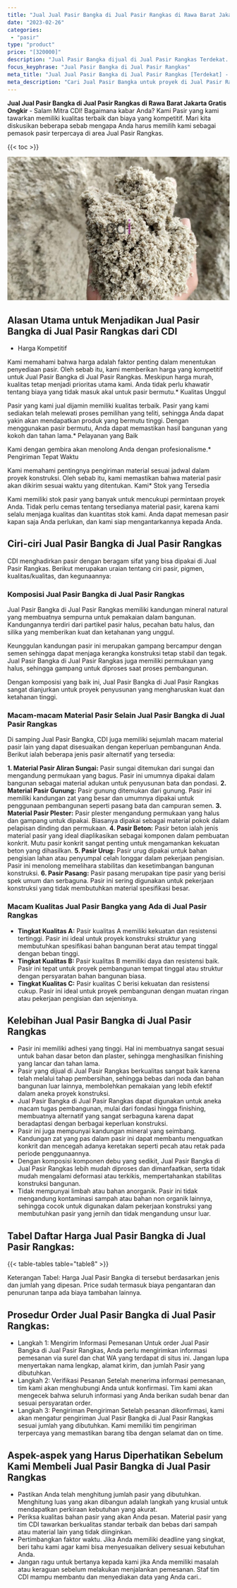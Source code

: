 ```yaml
---
title: "Jual Jual Pasir Bangka di Jual Pasir Rangkas di Rawa Barat Jakarta Gratis Ongkir"
date: "2023-02-26"
categories:
 - "pasir"
type: "product"
price: "[320000]"
description: "Jual Pasir Bangka dijual di Jual Pasir Rangkas Terdekat. Jual Pasir Bangka ini sering dipakai dalam proyek konstruksi sebagai material adukan yang berkualitas dan bersih. Kontak kami untuk mendapatkan informasi lebih lanjut."
focus_keyphrase: "Jual Pasir Bangka di Jual Pasir Rangkas"
meta_title: "Jual Jual Pasir Bangka di Jual Pasir Rangkas [Terdekat] - CDI"
meta_description: "Cari Jual Pasir Bangka untuk proyek di Jual Pasir Rangkas? Kami menawarkan Jual Pasir Bangka berkualitas untuk bahan campuran. Segera dapatkan penawaran terbaik."
---
```


**Jual Jual Pasir Bangka di Jual Pasir Rangkas di Rawa Barat Jakarta Gratis Ongkir** - Salam Mitra CDI! Bagaimana kabar Anda? Kami Pasir yang kami tawarkan memiliki kualitas terbaik dan biaya yang kompetitif. Mari kita diskusikan beberapa sebab mengapa Anda harus memilih kami sebagai pemasok pasir terpercaya di area Jual Pasir Rangkas.

{{< toc >}}

![Jual Jual Pasir Bangka di Jual Pasir Rangkas di Rawa Barat Jakarta Gratis Ongkir](/images/pasir/pasir-bangunan-21.jpg)

## Alasan Utama untuk Menjadikan Jual Pasir Bangka di Jual Pasir Rangkas dari CDI

*   Harga Kompetitif

Kami memahami bahwa harga adalah faktor penting dalam menentukan penyediaan pasir. Oleh sebab itu, kami memberikan harga yang kompetitif untuk Jual Pasir Bangka di Jual Pasir Rangkas. Meskipun harga murah, kualitas tetap menjadi prioritas utama kami. Anda tidak perlu khawatir tentang biaya yang tidak masuk akal untuk pasir bermutu.*   Kualitas Unggul

Pasir yang kami jual dijamin memiliki kualitas terbaik. Pasir yang kami sediakan telah melewati proses pemilihan yang teliti, sehingga Anda dapat yakin akan mendapatkan produk yang bermutu tinggi. Dengan menggunakan pasir bermutu, Anda dapat memastikan hasil bangunan yang kokoh dan tahan lama.*   Pelayanan yang Baik

Kami dengan gembira akan menolong Anda dengan profesionalisme.*   Pengiriman Tepat Waktu

Kami memahami pentingnya pengiriman material sesuai jadwal dalam proyek konstruksi. Oleh sebab itu, kami memastikan bahwa material pasir akan dikirim sesuai waktu yang ditentukan. Kami*   Stok yang Tersedia

Kami memiliki stok pasir yang banyak untuk mencukupi permintaan proyek Anda. Tidak perlu cemas tentang tersedianya material pasir, karena kami selalu menjaga kualitas dan kuantitas stok kami. Anda dapat memesan pasir kapan saja Anda perlukan, dan kami siap mengantarkannya kepada Anda. 

## Ciri-ciri Jual Pasir Bangka di Jual Pasir Rangkas

CDI menghadirkan pasir dengan beragam sifat yang bisa dipakai di Jual Pasir Rangkas. Berikut merupakan uraian tentang ciri pasir, pigmen, kualitas/kualitas, dan kegunaannya:

### Komposisi Jual Pasir Bangka di Jual Pasir Rangkas

Jual Pasir Bangka di Jual Pasir Rangkas memiliki kandungan mineral natural yang membuatnya sempurna untuk pemakaian dalam bangunan. Kandungannya terdiri dari partikel pasir halus, pecahan batu halus, dan silika yang memberikan kuat dan ketahanan yang unggul.

Keunggulan kandungan pasir ini merupakan gampang bercampur dengan semen sehingga dapat menjaga kerangka konstruksi tetap stabil dan tegak. Jual Pasir Bangka di Jual Pasir Rangkas juga memiliki permukaan yang halus, sehingga gampang untuk diproses saat proses pembangunan.

Dengan komposisi yang baik ini, Jual Pasir Bangka di Jual Pasir Rangkas sangat dianjurkan untuk proyek penyusunan yang mengharuskan kuat dan ketahanan tinggi.

### Macam-macam Material Pasir Selain Jual Pasir Bangka di Jual Pasir Rangkas

Di samping Jual Pasir Bangka, CDI juga memiliki sejumlah macam material pasir lain yang dapat disesuaikan dengan keperluan pembangunan Anda. Berikut ialah beberapa jenis pasir alternatif yang tersedia:

**1\. Material Pasir Aliran Sungai:** Pasir sungai ditemukan dari sungai dan mengandung permukaan yang bagus. Pasir ini umumnya dipakai dalam bangunan sebagai material adukan untuk penyusunan bata dan pondasi.
**2\. Material Pasir Gunung:** Pasir gunung ditemukan dari gunung. Pasir ini memiliki kandungan zat yang besar dan umumnya dipakai untuk penggunaan pembangunan seperti pasang bata dan campuran semen.
**3\. Material Pasir Plester:** Pasir plester mengandung permukaan yang halus dan gampang untuk dipakai. Biasanya dipakai sebagai material pokok dalam pelapisan dinding dan permukaan.
**4\. Pasir Beton:** Pasir beton ialah jenis material pasir yang ideal diaplikasikan sebagai komponen dalam pembuatan konkrit. Mutu pasir konkrit sangat penting untuk mengamankan kekuatan beton yang dihasilkan.
**5\. Pasir Urug:** Pasir urug dipakai untuk bahan pengisian lahan atau penyumpal celah longgar dalam pekerjaan pengisian. Pasir ini menolong memelihara stabilitas dan kesetimbangan bangunan konstruksi.
**6\. Pasir Pasang:** Pasir pasang merupakan tipe pasir yang berisi spek umum dan serbaguna. Pasir ini sering digunakan untuk pekerjaan konstruksi yang tidak membutuhkan material spesifikasi besar.

### Macam Kualitas Jual Pasir Bangka yang Ada di Jual Pasir Rangkas

*   **Tingkat Kualitas A:** Pasir kualitas A memiliki kekuatan dan resistensi tertinggi. Pasir ini ideal untuk proyek konstruksi struktur yang membutuhkan spesifikasi bahan bangunan berat atau tempat tinggal dengan beban tinggi.
*   **Tingkat Kualitas B:** Pasir kualitas B memiliki daya dan resistensi baik. Pasir ini tepat untuk proyek pembangunan tempat tinggal atau struktur dengan persyaratan bahan bangunan biasa.
*   **Tingkat Kualitas C:** Pasir kualitas C berisi kekuatan dan resistensi cukup. Pasir ini ideal untuk proyek pembangunan dengan muatan ringan atau pekerjaan pengisian dan sejenisnya.

## Kelebihan Jual Pasir Bangka di Jual Pasir Rangkas

*   Pasir ini memiliki adhesi yang tinggi. Hal ini membuatnya sangat sesuai untuk bahan dasar beton dan plaster, sehingga menghasilkan finishing yang lancar dan tahan lama.
*   Pasir yang dijual di Jual Pasir Rangkas berkualitas sangat baik karena telah melalui tahap pembersihan, sehingga bebas dari noda dan bahan bangunan luar lainnya, membolehkan pemakaian yang lebih efektif dalam aneka proyek konstruksi.
*   Jual Pasir Bangka di Jual Pasir Rangkas dapat digunakan untuk aneka macam tugas pembangunan, mulai dari fondasi hingga finishing, membuatnya alternatif yang sangat serbaguna karena dapat beradaptasi dengan berbagai keperluan konstruksi.
*   Pasir ini juga mempunyai kandungan mineral yang seimbang. Kandungan zat yang pas dalam pasir ini dapat membantu menguatkan konkrit dan mencegah adanya keretakan seperti pecah atau retak pada periode penggunaannya.
*   Dengan komposisi komponen debu yang sedikit, Jual Pasir Bangka di Jual Pasir Rangkas lebih mudah diproses dan dimanfaatkan, serta tidak mudah mengalami deformasi atau terkikis, mempertahankan stabilitas konstruksi bangunan.
*   Tidak mempunyai limbah atau bahan anorganik. Pasir ini tidak mengandung kontaminasi sampah atau bahan non organik lainnya, sehingga cocok untuk digunakan dalam pekerjaan konstruksi yang membutuhkan pasir yang jernih dan tidak mengandung unsur luar.

## Tabel Daftar Harga Jual Pasir Bangka di Jual Pasir Rangkas:

{{< table-tables table="table8" >}}

Keterangan Tabel: Harga Jual Pasir Bangka di tersebut berdasarkan jenis dan jumlah yang dipesan. Price sudah termasuk biaya pengantaran dan penurunan tanpa ada biaya tambahan lainnya.

## Prosedur Order Jual Pasir Bangka di Jual Pasir Rangkas:

*   Langkah 1: Mengirim Informasi Pemesanan
Untuk order Jual Pasir Bangka di Jual Pasir Rangkas, Anda perlu mengirimkan informasi pemesanan via surel dan chat WA yang terdapat di situs ini. Jangan lupa menyertakan nama lengkap, alamat kirim, dan jumlah Pasir yang dibutuhkan.
*   Langkah 2: Verifikasi Pesanan
Setelah menerima informasi pemesanan, tim kami akan menghubungi Anda untuk konfirmasi. Tim kami akan mengecek bahwa seluruh informasi yang Anda berikan sudah benar dan sesuai persyaratan order.
*   Langkah 3: Pengiriman Pengiriman
Setelah pesanan dikonfirmasi, kami akan mengatur pengiriman Jual Pasir Bangka di Jual Pasir Rangkas sesuai jumlah yang dibutuhkan. Kami memiliki tim pengiriman terpercaya yang memastikan barang tiba dengan selamat dan on time.

## Aspek-aspek yang Harus Diperhatikan Sebelum Kami Membeli Jual Pasir Bangka di Jual Pasir Rangkas

*   Pastikan Anda telah menghitung jumlah pasir yang dibutuhkan. Menghitung luas yang akan dibangun adalah langkah yang krusial untuk mendapatkan perkiraan kebutuhan yang akurat.
*   Periksa kualitas bahan pasir yang akan Anda pesan. Material pasir yang tim CDI tawarkan berkualitas standar terbaik dan bebas dari sampah atau material lain yang tidak diinginkan.
*   Pertimbangkan faktor waktu. Jika Anda memiliki deadline yang singkat, beri tahu kami agar kami bisa menyesuaikan delivery sesuai kebutuhan Anda.
*   Jangan ragu untuk bertanya kepada kami jika Anda memiliki masalah atau keraguan sebelum melakukan menjalankan pemesanan. Staf tim CDI mampu membantu dan menyediakan data yang Anda cari..